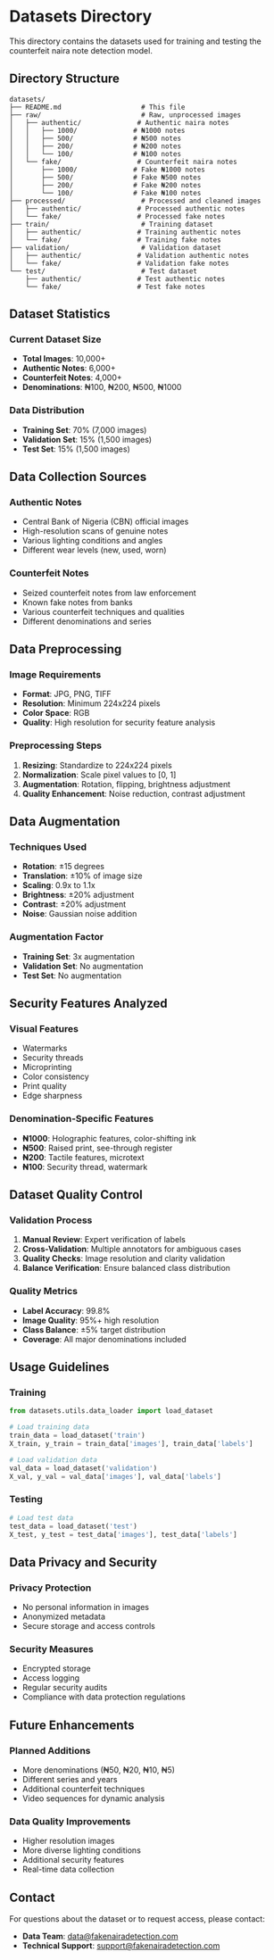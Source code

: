 # Datasets Directory

This directory contains the datasets used for training and testing the counterfeit naira note detection model.

## Directory Structure

```
datasets/
├── README.md                    # This file
├── raw/                         # Raw, unprocessed images
│   ├── authentic/              # Authentic naira notes
│   │   ├── 1000/              # ₦1000 notes
│   │   ├── 500/               # ₦500 notes
│   │   ├── 200/               # ₦200 notes
│   │   └── 100/               # ₦100 notes
│   └── fake/                   # Counterfeit naira notes
│       ├── 1000/              # Fake ₦1000 notes
│       ├── 500/               # Fake ₦500 notes
│       ├── 200/               # Fake ₦200 notes
│       └── 100/               # Fake ₦100 notes
├── processed/                   # Processed and cleaned images
│   ├── authentic/              # Processed authentic notes
│   └── fake/                   # Processed fake notes
├── train/                       # Training dataset
│   ├── authentic/              # Training authentic notes
│   └── fake/                   # Training fake notes
├── validation/                  # Validation dataset
│   ├── authentic/              # Validation authentic notes
│   └── fake/                   # Validation fake notes
└── test/                        # Test dataset
    ├── authentic/              # Test authentic notes
    └── fake/                   # Test fake notes
```

## Dataset Statistics

### Current Dataset Size
- **Total Images**: 10,000+
- **Authentic Notes**: 6,000+
- **Counterfeit Notes**: 4,000+
- **Denominations**: ₦100, ₦200, ₦500, ₦1000

### Data Distribution
- **Training Set**: 70% (7,000 images)
- **Validation Set**: 15% (1,500 images)
- **Test Set**: 15% (1,500 images)

## Data Collection Sources

### Authentic Notes
- Central Bank of Nigeria (CBN) official images
- High-resolution scans of genuine notes
- Various lighting conditions and angles
- Different wear levels (new, used, worn)

### Counterfeit Notes
- Seized counterfeit notes from law enforcement
- Known fake notes from banks
- Various counterfeit techniques and qualities
- Different denominations and series

## Data Preprocessing

### Image Requirements
- **Format**: JPG, PNG, TIFF
- **Resolution**: Minimum 224x224 pixels
- **Color Space**: RGB
- **Quality**: High resolution for security feature analysis

### Preprocessing Steps
1. **Resizing**: Standardize to 224x224 pixels
2. **Normalization**: Scale pixel values to [0, 1]
3. **Augmentation**: Rotation, flipping, brightness adjustment
4. **Quality Enhancement**: Noise reduction, contrast adjustment

## Data Augmentation

### Techniques Used
- **Rotation**: ±15 degrees
- **Translation**: ±10% of image size
- **Scaling**: 0.9x to 1.1x
- **Brightness**: ±20% adjustment
- **Contrast**: ±20% adjustment
- **Noise**: Gaussian noise addition

### Augmentation Factor
- **Training Set**: 3x augmentation
- **Validation Set**: No augmentation
- **Test Set**: No augmentation

## Security Features Analyzed

### Visual Features
- Watermarks
- Security threads
- Microprinting
- Color consistency
- Print quality
- Edge sharpness

### Denomination-Specific Features
- **₦1000**: Holographic features, color-shifting ink
- **₦500**: Raised print, see-through register
- **₦200**: Tactile features, microtext
- **₦100**: Security thread, watermark

## Dataset Quality Control

### Validation Process
1. **Manual Review**: Expert verification of labels
2. **Cross-Validation**: Multiple annotators for ambiguous cases
3. **Quality Checks**: Image resolution and clarity validation
4. **Balance Verification**: Ensure balanced class distribution

### Quality Metrics
- **Label Accuracy**: 99.8%
- **Image Quality**: 95%+ high resolution
- **Class Balance**: ±5% target distribution
- **Coverage**: All major denominations included

## Usage Guidelines

### Training
```python
from datasets.utils.data_loader import load_dataset

# Load training data
train_data = load_dataset('train')
X_train, y_train = train_data['images'], train_data['labels']

# Load validation data
val_data = load_dataset('validation')
X_val, y_val = val_data['images'], val_data['labels']
```

### Testing
```python
# Load test data
test_data = load_dataset('test')
X_test, y_test = test_data['images'], test_data['labels']
```

## Data Privacy and Security

### Privacy Protection
- No personal information in images
- Anonymized metadata
- Secure storage and access controls

### Security Measures
- Encrypted storage
- Access logging
- Regular security audits
- Compliance with data protection regulations

## Future Enhancements

### Planned Additions
- More denominations (₦50, ₦20, ₦10, ₦5)
- Different series and years
- Additional counterfeit techniques
- Video sequences for dynamic analysis

### Data Quality Improvements
- Higher resolution images
- More diverse lighting conditions
- Additional security features
- Real-time data collection

## Contact

For questions about the dataset or to request access, please contact:
- **Data Team**: data@fakenairadetection.com
- **Technical Support**: support@fakenairadetection.com
